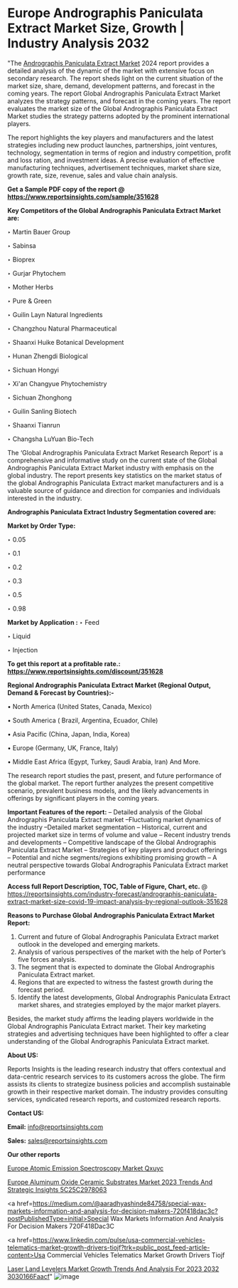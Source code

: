 # Europe Andrographis Paniculata Extract Market Size, Growth | Industry Analysis 2032

"The <a href=https://www.reportsinsights.com/sample/351628>Andrographis Paniculata Extract Market</a> 2024 report provides a detailed analysis of the dynamic of the market with extensive focus on secondary research. The report sheds light on the current situation of the market size, share, demand, development patterns, and forecast in the coming years. The report Global Andrographis Paniculata Extract Market analyzes the strategy patterns, and forecast in the coming years. The report evaluates the market size of the Global Andrographis Paniculata Extract Market studies the strategy patterns adopted by the prominent international players.

The report highlights the key players and manufacturers and the latest strategies including new product launches, partnerships, joint ventures, technology, segmentation in terms of region and industry competition, profit and loss ration, and investment ideas. A precise evaluation of effective manufacturing techniques, advertisement techniques, market share size, growth rate, size, revenue, sales and value chain analysis.

<strong>Get a Sample PDF copy of the report @ <a href=https://www.reportsinsights.com/sample/351628 style=color:#0000ff;>https://www.reportsinsights.com/sample/351628</a></strong>

<strong>Key Competitors of the Global Andrographis Paniculata Extract Market are:</strong>

‣ Martin Bauer Group

‣ Sabinsa

‣ Bioprex

‣ Gurjar Phytochem

‣ Mother Herbs

‣ Pure & Green

‣ Guilin Layn Natural Ingredients

‣ Changzhou Natural Pharmaceutical

‣ Shaanxi Huike Botanical Development

‣ Hunan Zhengdi Biological

‣ Sichuan Hongyi

‣ Xi&#39;an Changyue Phytochemistry

‣ Sichuan Zhonghong

‣ Guilin Sanling Biotech

‣ Shaanxi Tianrun

‣ Changsha LuYuan Bio-Tech

The ‘Global Andrographis Paniculata Extract Market Research Report’ is a comprehensive and informative study on the current state of the Global Andrographis Paniculata Extract Market industry with emphasis on the global industry. The report presents key statistics on the market status of the global Andrographis Paniculata Extract market manufacturers and is a valuable source of guidance and direction for companies and individuals interested in the industry.

<strong>Andrographis Paniculata Extract Industry Segmentation covered are:</strong>

<strong>Market by Order Type: </strong>

‣ 0.05

‣ 0.1

‣ 0.2

‣ 0.3

‣ 0.5

‣ 0.98

<strong>Market by Application :</strong>
 ‣ Feed

‣ Liquid

‣ Injection

<strong>To get this report at a profitable rate.: <a href=https://www.reportsinsights.com/discount/351628 style=color:#0000ff;>https://www.reportsinsights.com/discount/351628</a></strong>

<strong>Regional Andrographis Paniculata Extract Market (Regional Output, Demand &amp; Forecast by Countries):-</strong>

• North America (United States, Canada, Mexico)

• South America ( Brazil, Argentina, Ecuador, Chile)

• Asia Pacific (China, Japan, India, Korea)

• Europe (Germany, UK, France, Italy)

• Middle East Africa (Egypt, Turkey, Saudi Arabia, Iran) And More.

The research report studies the past, present, and future performance of the global market. The report further analyzes the present competitive scenario, prevalent business models, and the likely advancements in offerings by significant players in the coming years.

<strong>Important Features of the report:</strong>
– Detailed analysis of the Global Andrographis Paniculata Extract market
–Fluctuating market dynamics of the industry
–Detailed market segmentation
– Historical, current and projected market size in terms of volume and value
– Recent industry trends and developments
– Competitive landscape of the Global Andrographis Paniculata Extract Market
– Strategies of key players and product offerings
– Potential and niche segments/regions exhibiting promising growth
– A neutral perspective towards Global Andrographis Paniculata Extract market performance

<strong>Access full Report Description, TOC, Table of Figure, Chart, etc. </strong>@   <a href=https://reportsinsights.com/industry-forecast/andrographis-paniculata-extract-market-size-covid-19-impact-analysis-by-regional-outlook-351628 style=color:#0000ff;>https://reportsinsights.com/industry-forecast/andrographis-paniculata-extract-market-size-covid-19-impact-analysis-by-regional-outlook-351628</a>

<strong>Reasons to Purchase Global Andrographis Paniculata Extract Market Report:</strong>
1. Current and future of Global Andrographis Paniculata Extract market outlook in the developed and emerging markets.
2. Analysis of various perspectives of the market with the help of Porter’s five forces analysis.
3. The segment that is expected to dominate the Global Andrographis Paniculata Extract market.
4. Regions that are expected to witness the fastest growth during the forecast period.
5. Identify the latest developments, Global Andrographis Paniculata Extract market shares, and strategies employed by the major market players.

Besides, the market study affirms the leading players worldwide in the Global Andrographis Paniculata Extract market. Their key marketing strategies and advertising techniques have been highlighted to offer a clear understanding of the Global Andrographis Paniculata Extract market.

<strong><strong>About US</strong>:</strong>

Reports Insights is the leading research industry that offers contextual and data-centric research services to its customers across the globe. The firm assists its clients to strategize business policies and accomplish sustainable growth in their respective market domain. The industry provides consulting services, syndicated research reports, and customized research reports.

<strong>Contact US:</strong>

<p class=><b>Email:</b> <a href=mailto:info@reportsinsights.com>info@reportsinsights.com</a></p>
<p class=><b>Sales:</b> <a href=mailto:sales@reportsinsights.com>sales@reportsinsights.com</a></p>

<strong>Our other reports</strong>

<a href=https://www.linkedin.com/pulse/europe-atomic-emission-spectroscopy-market-qxuyc/>Europe Atomic Emission Spectroscopy Market Qxuyc</a>

<a href=https://medium.com/@aryawankhede943/europe-aluminum-oxide-ceramic-substrates-market-2023-trends-and-strategic-insights-5c25c2978063>Europe Aluminum Oxide Ceramic Substrates Market 2023 Trends And Strategic Insights 5C25C2978063</a>

<a href=https://medium.com/@aaradhyashinde84758/special-wax-markets-information-and-analysis-for-decision-makers-720f418dac3c?postPublishedType=initial>Special Wax Markets Information And Analysis For Decision Makers 720F418Dac3C</a>

<a href=https://www.linkedin.com/pulse/usa-commercial-vehicles-telematics-market-growth-drivers-tiojf?trk=public_post_feed-article-content>Usa Commercial Vehicles Telematics Market Growth Drivers Tiojf</a>

<a href=https://medium.com/@amanmandal1286/laser-land-levelers-market-growth-trends-and-analysis-for-2023-2032-3030166faacf>Laser Land Levelers Market Growth Trends And Analysis For 2023 2032 3030166Faacf</a>"
![image](https://github.com/Reportsinsights123/RIgrowth/assets/158415881/4b6a6219-5dab-4309-94e2-c4c9106b4a50)
